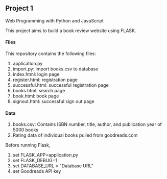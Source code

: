 ## Project 1

Web Programming with Python and JavaScript

This project aims to build a book review website using FLASK.

#### Files
This repository contains the following files:
1. application.py
2. import.py: import books.csv to database
3. index.html: login page
4. register.html: registration page
5. successful.html: successful registration page
6. books.html: search page
7. book.html: book page
8. signout.html: successful sign out page

#### Data
1. books.csv: Contains ISBN number, title, author, and publication year of 5000 books
2. Rating data of individual books pulled from goodreads.com

Before running Flask,
1. set FLASK_APP=application.py
2. set FLASK_DEBUG=1
3. set DATABASE_URL = "Database URL"
4. set Goodreads API key
